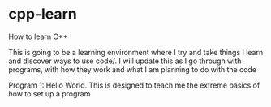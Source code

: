 # cpp-learn
How to learn C++

This is going to be a learning environment where I try and take things I learn and discover ways to use code/.
I will update this as I go through with programs, with how they work and what I am planning to do with the code


Program 1: Hello World.
  This is designed to teach me the extreme basics of how to set up a program
  
  
